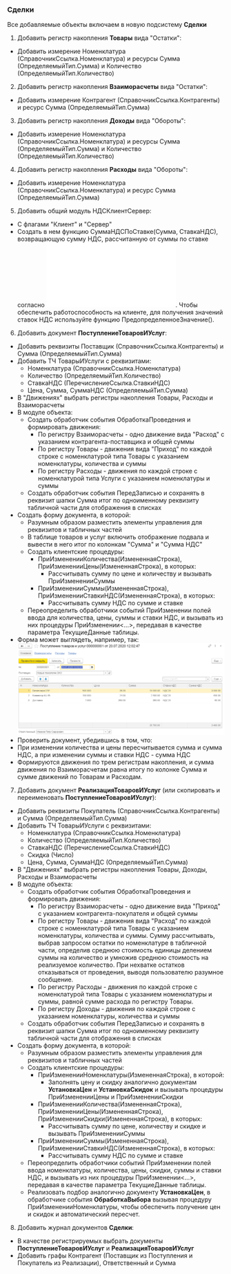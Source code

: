 ### Сделки

Все добавляемые объекты включаем в новую подсистему **Сделки**

1. Добавить регистр накопления **Товары** вида "Остатки":
  * Добавить измерение Номенклатура (СправочникСсылка.Номенклатура) и ресурсы Сумма (ОпределяемыйТип.Сумма) и Количество (ОпределяемыйТип.Количество)

2. Добавить регистр накопления **Взаиморасчеты** вида "Остатки":
  * Добавить измерение Контрагент (СправочникСсылка.Контрагенты) и ресурс Сумма (ОпределяемыйТип.Сумма)

3. Добавить регистр накопления **Доходы** вида "Обороты":
  * Добавить измерение Номенклатура (СправочникСсылка.Номенклатура) и ресурсы Сумма (ОпределяемыйТип.Сумма) и Количество (ОпределяемыйТип.Количество)

4. Добавить регистр накопления **Расходы** вида "Обороты":
  * Добавить измерение Номенклатура (СправочникСсылка.Номенклатура) и ресурс Сумма (ОпределяемыйТип.Сумма)
  
5. Добавить общий модуль НДСКлиентСервер:
 * С флагами "Клиент" и "Сервер"
 * Создать в нем функцию СуммаНДСПоСтавке(Сумма, СтавкаНДС), возвращающую сумму НДС, рассчитанную от суммы по ставке согласно ![требованиям](diploma-b-reqs.md). Чтобы обеспечить работоспособность на клиенте, для получения значений ставок НДС используйте функцию ПредопределенноеЗначение().
  
6. Добавить документ **ПоступлениеТоваровИУслуг**:
  * Добавить реквизиты Поставщик (СправочникСсылка.Контрагенты) и Сумма (ОпределяемыйТип.Сумма)
  * Добавить ТЧ ТоварыИУслуги с реквизитами:
    * Номенклатура (СправочникСсылка.Номенклатура)
    * Количество (ОпределяемыйТип.Количество)
    * СтавкаНДС (ПеречислениеСсылка.СтавкиНДС)
    * Цена, Сумма, СуммаНДС (ОпределяемыйТип.Сумма)
  * В "Движениях" выбрать регистры накопления Товары, Расходы и Взаиморасчеты
  * В модуле объекта:
    * Создать обработчик события ОбработкаПроведения и формировать движения:
      * По регистру Взаиморасчеты - одно движение вида "Расход" с указанием контрагента-поставщика и общей суммы
      * По регистру Товары - движения вида "Приход" по каждой строке с номенклатурой типа Товары с указанием номенклатуры, количества и суммы
      * По регистру Расходы - движения по каждой строке с номенклатурой типа Услуги с указанием номенклатуры и суммы
    * Создать обработчик события ПередЗаписью и сохранять в реквизит шапки Сумма итог по одноименному реквизиту табличной части для отображения в списках
  * Создать форму документа, в которой:
    * Разумным образом разместить элементы управления для реквизитов и табличных частей
     * В таблице товаров и услуг включить отображение подвала и вывести в него итог по колонкам "Сумма" и "Сумма НДС"
    * Создать клиентские процедуры:
      * ПриИзмененииКоличества(ИзмененнаяСтрока), ПриИзмененииЦены(ИзмененнаяСтрока), в которых:
        * Рассчитывать сумму по цене и количеству и вызывать ПриИзмененииСуммы
      * ПриИзмененииСуммы(ИзмененнаяСтрока), ПриИзмененииСтавкиНДС(ИзмененнаяСтрока), в которых:
        * Рассчитывать сумму НДС по сумме и ставке
    * Переопределить обработчики событий ПриИзменении полей ввода для количества, цены, суммы и ставки НДС, и вызывать из них процедуры ПриИзменении<...>, передавая в качестве параметра ТекущиеДанные таблицы.
  * Форма может выглядеть, например, так:
![Форма документа ПоступлениеТоваровИУслуг](diploma-b-purchase.png)
 * Проверить документ, убедившись в том, что:
  * При изменении количества и цены пересчитывается сумма и сумма НДС, а при изменении суммы и ставки НДС - сумма НДС
  * Формируются движения по трем регистрам накопления, и сумма движения по Взаиморасчетам равна итогу по колонке Сумма и сумме движений по Товарам и Расходам.

7. Добавить документ **РеализацияТоваровИУслуг** (или скопировать и переименовать **ПоступлениеТоваровИУслуг**):
  * Добавить реквизиты Покупатель (СправочникСсылка.Контрагенты) и Сумма (ОпределяемыйТип.Сумма)
  * Добавить ТЧ ТоварыИУслуги с реквизитами:
    * Номенклатура (СправочникСсылка.Номенклатура)
    * Количество (ОпределяемыйТип.Количество)
    * СтавкаНДС (ПеречислениеСсылка.СтавкиНДС)
    * Скидка (Число)
    * Цена, Сумма, СуммаНДС (ОпределяемыйТип.Сумма)
  * В "Движениях" выбрать регистры накопления Товары, Доходы, Расходы и Взаиморасчеты
  * В модуле объекта:
    * Создать обработчик события ОбработкаПроведения и формировать движения:
      * По регистру Взаиморасчеты - одно движение вида "Приход" с указанием контрагента-покупателя и общей суммы
      * По регистру Товары - движения вида "Расход" по каждой строке с номенклатурой типа Товары с указанием номенклатуры, количества и суммы. Сумму рассчитывать, выбрав запросом остатки по номенклатуре в табличной части, определив среднюю стоимость единицы делением суммы на количество и умножив среднюю стоимость на реализуемое количество. При нехватке остатков отказываться от проведения, выводя пользователю разумное сообщение.
      * По регистру Расходы - движения по каждой строке с номенклатурой типа Товары с указанием номенклатуры и суммы, равной сумме расхода по регистру Товары.
      * По регистру Доходы - движения по каждой строке с указанием номенклатуры, количества и суммы
    * Создать обработчик события ПередЗаписью и сохранять в реквизит шапки Сумма итог по одноименному реквизиту табличной части для отображения в списках
  * Создать форму документа, в которой:
    * Разумным образом разместить элементы управления для реквизитов и табличных частей
    * Создать клиентские процедуры:
      * ПриИзмененииНоменклатуры(ИзмененнаяСтрока), в которой:
        * Заполнять цену и скидку аналогично документам **УстановкаЦен** и **УстановкаСкидок** и вызывать процедуры ПриИзмененииЦены и ПриИзмененииСкидки
      * ПриИзмененииКоличества(ИзмененнаяСтрока), ПриИзмененииЦены(ИзмененнаяСтрока), ПриИзмененииСкидки(ИзмененнаяСтрока), в которых:
        * Рассчитывать сумму по цене, количеству и скидке и вызывать ПриИзмененииСуммы
      * ПриИзмененииСуммы(ИзмененнаяСтрока), ПриИзмененииСтавкиНДС(ИзмененнаяСтрока), в которых:
        * Рассчитывать сумму НДС по сумме и ставке
    * Переопределить обработчики событий ПриИзменении полей ввода номенклатуры, количества, цены, скидки, суммы и ставки НДС, и вызывать из них процедуры ПриИзменении<...>, передавая в качестве параметра ТекущиеДанные таблицы.
    * Реализовать подбор аналогично документу **УстановкаЦен**, в обработчике события **ОбработкаВыбора** вызывая процедуру ПриИзмененииНоменклатуры, чтобы обеспечить получение цен и скидок и автоматический пересчет.

8. Добавить журнал документов **Сделки**:
  * В качестве регистрируемых выбрать документы **ПоступлениеТоваровИУслуг** и **РеализацияТоваровИУслуг**
  * Добавить графы Контрагент  (Поставщик из Поступления и Покупатель из Реализации), Ответственный и Сумма
